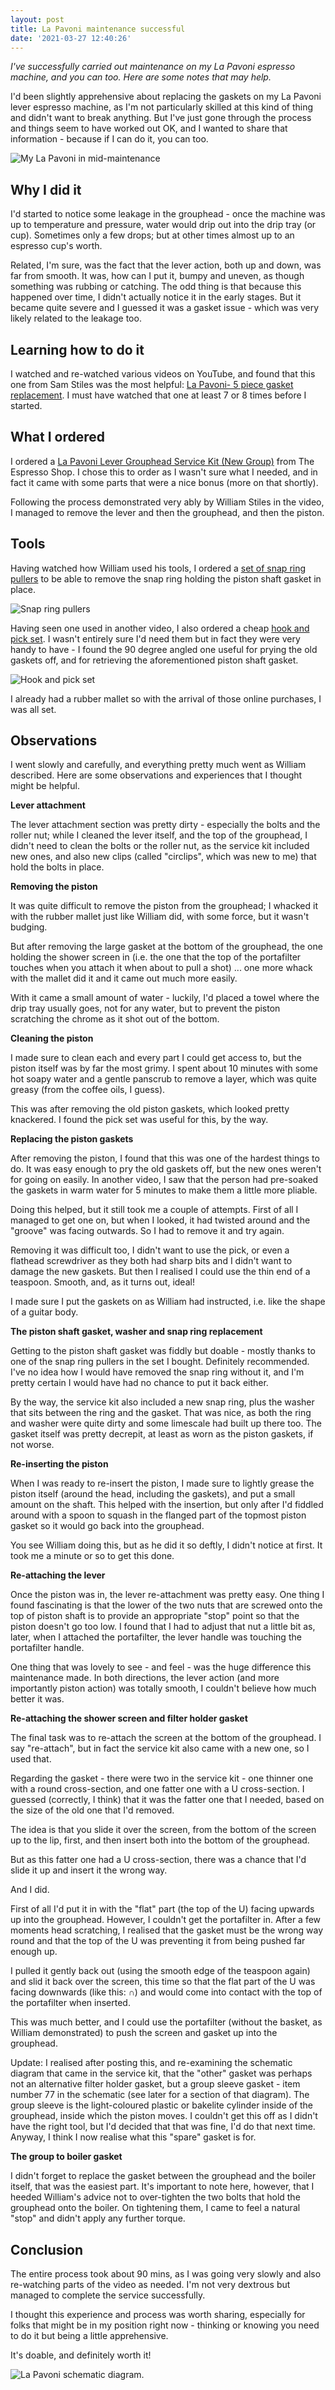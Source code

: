 ```yaml
---
layout: post
title: La Pavoni maintenance successful
date: '2021-03-27 12:40:26'
---
```


_I've successfully carried out maintenance on my La Pavoni espresso machine, and you can too. Here are some notes that may help._

I'd been slightly apprehensive about replacing the gaskets on my La Pavoni lever espresso machine, as I'm not particularly skilled at this kind of thing and didn't want to break anything. But I've just gone through the process and things seem to have worked out OK, and I wanted to share that information - because if I can do it, you can too.

![My La Pavoni in mid-maintenance](/content/images/2021/03/lapavonimaintenance.jpeg)

## Why I did it

I'd started to notice some leakage in the grouphead - once the machine was up to temperature and pressure, water would drip out into the drip tray (or cup). Sometimes only a few drops; but at other times almost up to an espresso cup's worth.

Related, I'm sure, was the fact that the lever action, both up and down, was far from smooth. It was, how can I put it, bumpy and uneven, as though something was rubbing or catching. The odd thing is that because this happened over time, I didn't actually notice it in the early stages. But it became quite severe and I guessed it was a gasket issue - which was very likely related to the leakage too.

## Learning how to do it

I watched and re-watched various videos on YouTube, and found that this one from Sam Stiles was the most helpful: [La Pavoni- 5 piece gasket replacement](https://www.youtube.com/watch?v=DwLkxOpXSOg). I must have watched that one at least 7 or 8 times before I started.

## What I ordered

I ordered a [La Pavoni Lever Grouphead Service Kit (New Group)](https://www.theespressoshop.co.uk/en/La-Pavoni-Lever-Grouphead-Service-Kit-New-Group/m-2791.aspx) from The Espresso Shop. I chose this to order as I wasn't sure what I needed, and in fact it came with some parts that were a nice bonus (more on that shortly).

Following the process demonstrated very ably by William Stiles in the video, I managed to remove the lever and then the grouphead, and then the piston.

## Tools

Having watched how William used his tools, I ordered a [set of snap ring pullers](https://www.amazon.co.uk/gp/product/B0818WLSGS/) to be able to remove the snap ring holding the piston shaft gasket in place.

![Snap ring pullers](/content/images/2021/03/snapringpullers.png)

Having seen one used in another video, I also ordered a cheap [hook and pick set](https://www.amazon.co.uk/gp/product/B00G3CCJ94/). I wasn't entirely sure I'd need them but in fact they were very handy to have - I found the 90 degree angled one useful for prying the old gaskets off, and for retrieving the aforementioned piston shaft gasket.

![Hook and pick set](/content/images/2021/03/hookandpickset.png)

I already had a rubber mallet so with the arrival of those online purchases, I was all set.

## Observations

I went slowly and carefully, and everything pretty much went as William described. Here are some observations and experiences that I thought might be helpful.

**Lever attachment**

The lever attachment section was pretty dirty - especially the bolts and the roller nut; while I cleaned the lever itself, and the top of the grouphead, I didn't need to clean the bolts or the roller nut, as the service kit included new ones, and also new clips (called "circlips", which was new to me) that hold the bolts in place.

**Removing the piston**

It was quite difficult to remove the piston from the grouphead; I whacked it with the rubber mallet just like William did, with some force, but it wasn't budging.

But after removing the large gasket at the bottom of the grouphead, the one holding the shower screen in (i.e. the one that the top of the portafilter touches when you attach it when about to pull a shot) ... one more whack with the mallet did it and it came out much more easily.

With it came a small amount of water - luckily, I'd placed a towel where the drip tray usually goes, not for any water, but to prevent the piston scratching the chrome as it shot out of the bottom.

**Cleaning the piston**

I made sure to clean each and every part I could get access to, but the piston itself was by far the most grimy. I spent about 10 minutes with some hot soapy water and a gentle panscrub to remove a layer, which was quite greasy (from the coffee oils, I guess).

This was after removing the old piston gaskets, which looked pretty knackered. I found the pick set was useful for this, by the way.

**Replacing the piston gaskets**

After removing the piston, I found that this was one of the hardest things to do. It was easy enough to pry the old gaskets off, but the new ones weren't for going on easily. In another video, I saw that the person had pre-soaked the gaskets in warm water for 5 minutes to make them a little more pliable.

Doing this helped, but it still took me a couple of attempts. First of all I managed to get one on, but when I looked, it had twisted around and the "groove" was facing outwards. So I had to remove it and try again.

Removing it was difficult too, I didn't want to use the pick, or even a flathead screwdriver as they both had sharp bits and I didn't want to damage the new gaskets. But then I realised I could use the thin end of a teaspoon. Smooth, and, as it turns out, ideal!

I made sure I put the gaskets on as William had instructed, i.e. like the shape of a guitar body.

**The piston shaft gasket, washer and snap ring replacement**

Getting to the piston shaft gasket was fiddly but doable - mostly thanks to one of the snap ring pullers in the set I bought. Definitely recommended. I've no idea how I would have removed the snap ring without it, and I'm pretty certain I would have had no chance to put it back either.

By the way, the service kit also included a new snap ring, plus the washer that sits between the ring and the gasket. That was nice, as both the ring and washer were quite dirty and some limescale had built up there too. The gasket itself was pretty decrepit, at least as worn as the piston gaskets, if not worse.

**Re-inserting the piston**

When I was ready to re-insert the piston, I made sure to lightly grease the piston itself (around the head, including the gaskets), and put a small amount on the shaft. This helped with the insertion, but only after I'd fiddled around with a spoon to squash in the flanged part of the topmost piston gasket so it would go back into the grouphead.

You see William doing this, but as he did it so deftly, I didn't notice at first. It took me a minute or so to get this done.

**Re-attaching the lever**

Once the piston was in, the lever re-attachment was pretty easy. One thing I found fascinating is that the lower of the two nuts that are screwed onto the top of piston shaft is to provide an appropriate "stop" point so that the piston doesn't go too low. I found that I had to adjust that nut a little bit as, later, when I attached the portafilter, the lever handle was touching the portafilter handle.

One thing that was lovely to see - and feel - was the huge difference this maintenance made. In both directions, the lever action (and more importantly piston action) was totally smooth, I couldn't believe how much better it was.

**Re-attaching the shower screen and filter holder gasket**

The final task was to re-attach the screen at the bottom of the grouphead. I say "re-attach", but in fact the service kit also came with a new one, so I used that.

Regarding the gasket - there were two in the service kit - one thinner one with a round cross-section, and one fatter one with a U cross-section. I guessed (correctly, I think) that it was the fatter one that I needed, based on the size of the old one that I'd removed.

The idea is that you slide it over the screen, from the bottom of the screen up to the lip, first, and then insert both into the bottom of the grouphead.

But as this fatter one had a U cross-section, there was a chance that I'd slide it up and insert it the wrong way.

And I did.

First of all I'd put it in with the "flat" part (the top of the U) facing upwards up into the grouphead. However, I couldn't get the portafilter in. After a few moments head scratching, I realised that the gasket must be the wrong way round and that the top of the U was preventing it from being pushed far enough up.

I pulled it gently back out (using the smooth edge of the teaspoon again) and slid it back over the screen, this time so that the flat part of the U was facing downwards (like this: ∩) and would come into contact with the top of the portafilter when inserted.

This was much better, and I could use the portafilter (without the basket, as William demonstrated) to push the screen and gasket up into the grouphead.

Update: I realised after posting this, and re-examining the schematic diagram that came in the service kit, that the "other" gasket was perhaps not an alternative filter holder gasket, but a group sleeve gasket - item number 77 in the schematic (see later for a section of that diagram). The group sleeve is the light-coloured plastic or bakelite cylinder inside of the grouphead, inside which the piston moves. I couldn't get this off as I didn't have the right tool, but I'd decided that that was fine, I'd do that next time. Anyway, I think I now realise what this "spare" gasket is for.

**The group to boiler gasket**

I didn't forget to replace the gasket between the grouphead and the boiler itself, that was the easiest part. It's important to note here, however, that I heeded William's advice not to over-tighten the two bolts that hold the grouphead onto the boiler. On tightening them, I came to feel a natural "stop" and didn't apply any further torque.

## Conclusion

The entire process took about 90 mins, as I was going very slowly and also re-watching parts of the video as needed. I'm not very dextrous but managed to complete the service successfully.

I thought this experience and process was worth sharing, especially for folks that might be in my position right now - thinking or knowing you need to do it but being a little apprehensive.

It's doable, and definitely worth it!

![La Pavoni schematic diagram](/content/images/2021/03/schematic.png).
